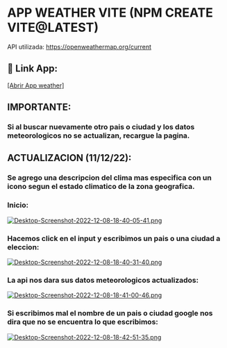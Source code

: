
# APP WEATHER VITE  (NPM CREATE VITE@LATEST)

API utilizada: https://openweathermap.org/current









## 🔗 Link App:
[[Abrir App weather]](https://tobiassl.github.io/APP-WEATHER-REACT-VITE/)

## IMPORTANTE:

### Si al buscar nuevamente otro pais o ciudad y los datos meteorologicos no se actualizan, recargue la pagina.

## ACTUALIZACION (11/12/22):

### Se agrego una descripcion del clima mas especifica con un icono segun el estado climatico de la zona geografica.

### Inicio:

[![Desktop-Screenshot-2022-12-08-18-40-05-41.png](https://i.postimg.cc/5tX3Twng/Desktop-Screenshot-2022-12-08-18-40-05-41.png)](https://postimg.cc/TyXgWW85)

### Hacemos click en el input y escribimos un pais o una ciudad a eleccion:

[![Desktop-Screenshot-2022-12-08-18-40-31-40.png](https://i.postimg.cc/SRnkz1r8/Desktop-Screenshot-2022-12-08-18-40-31-40.png)](https://postimg.cc/2LNPswg8)

### La api nos dara sus datos meteorologicos actualizados:

[![Desktop-Screenshot-2022-12-08-18-41-00-46.png](https://i.postimg.cc/rw1cWrSh/Desktop-Screenshot-2022-12-08-18-41-00-46.png)](https://postimg.cc/G4mZn9gY)


### Si escribimos mal el nombre de un pais o ciudad google nos dira que no se encuentra lo que escribimos:

[![Desktop-Screenshot-2022-12-08-18-42-51-35.png](https://i.postimg.cc/bw9rPMFN/Desktop-Screenshot-2022-12-08-18-42-51-35.png)](https://postimg.cc/WdtT69vQ)




